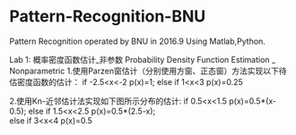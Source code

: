 # Pattern-Recognition-BNU
Pattern Recognition operated by BNU in 2016.9     Using Matlab,Python.

Lab 1: 概率密度函数估计_非参数 Probability Density Function Estimation _ Nonparametric
  1.使用Parzen窗估计（分别使用方窗、正态窗）方法实现以下待估密度函数的估计：
   if -2.5<x<-2 p(x)=1; 
   else if 1<x<3 p(x)=0.25
   
  2.使用Kn-近邻估计法实现如下图所示分布的估计:
   if 0.5<x<1.5 p(x)=0.5*(x-0.5); 
   else if 1.5<x<2.5 p(x)=0.5*(2.5-x);  
   else if 3<x<4 p(x)=0.5
 
